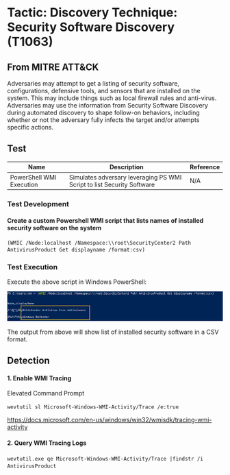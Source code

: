 <h1> Tactic: Discovery
Technique: Security Software Discovery (T1063)  </h1>
<h2> From MITRE ATT&CK </h2>

Adversaries may attempt to get a listing of security software, configurations, defensive tools, and sensors that are installed on the system. This may include things such as local firewall rules and anti-virus. Adversaries may use the information from Security Software Discovery during automated discovery to shape follow-on behaviors, including whether or not the adversary fully infects the target and/or attempts specific actions.

<h2> Test </h2>

Name                      | Description                                                             | Reference
------------------------- | ------------------------------------------------------------------------| ------------
PowerShell WMI Execution  | Simulates adversary leveraging PS WMI Script to list Security Software  | N/A 

<h3> Test Development </h3>

<h4> Create a custom Powershell WMI script that lists names of installed security software on the system </h3>


```
(WMIC /Node:localhost /Namespace:\\root\SecurityCenter2 Path AntivirusProduct Get displayname /format:csv)
```
<h3> Test Execution </h3>

Execute the above script in Windows PowerShell: 

![PowerShell_WMI; T1063](T1063_images/security-software-discovery-1.png)

The output from above will show list of installed security software in a CSV format.

<h2> Detection </h2>

<h4> 1. Enable WMI Tracing </h3>
Elevated Command Prompt

```wevtutil sl Microsoft-Windows-WMI-Activity/Trace /e:true```

https://docs.microsoft.com/en-us/windows/win32/wmisdk/tracing-wmi-activity

<h4> 2. Query WMI Tracing Logs </h3>


```wevtutil.exe qe Microsoft-Windows-WMI-Activity/Trace |findstr /i AntivirusProduct```
